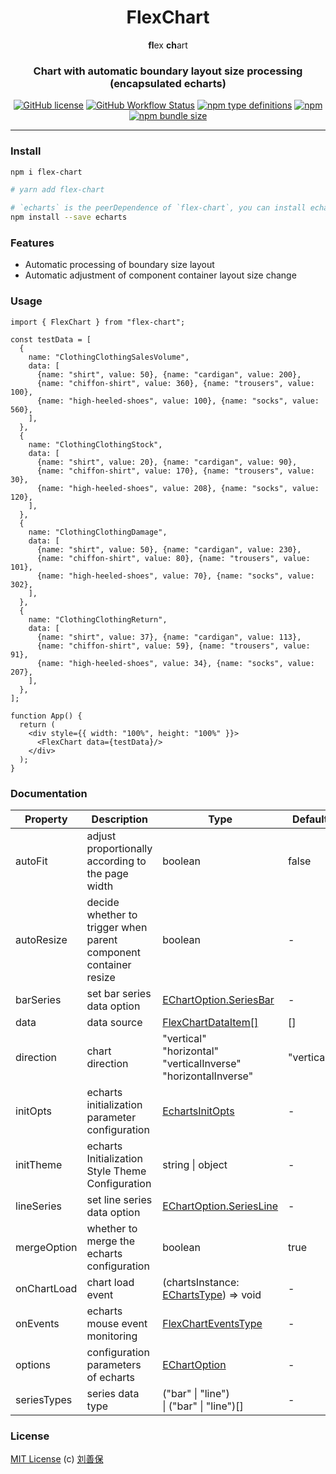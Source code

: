 <div align="center">
<h1>FlexChart</h1>

**fl**ex **ch**art

<h3>Chart with automatic boundary layout size processing (encapsulated echarts)</h3>

[![GitHub license](https://img.shields.io/github/license/lsbFlying/flex-chart?style=flat-square)](https://github.com/lsbFlying/flex-chart/blob/master/LICENSE)
[![GitHub Workflow Status](https://img.shields.io/github/workflow/status/lsbFlying/flex-chart/CI?color=blue&style=flat-square)](https://github.com/lsbFlying/flex-chart/actions/workflows/test.yml)
[![npm type definitions](https://img.shields.io/npm/types/typescript?color=orange&style=flat-square)](https://github.com/lsbFlying/flex-chart/blob/master/src/flex-chart/index.tsx)
[![npm](https://img.shields.io/npm/v/flex-chart?color=blue&style=flat-square)](https://www.npmjs.com/package/flex-chart)
[![npm bundle size](https://img.shields.io/bundlephobia/minzip/flex-chart?color=brightgreen&style=flat-square)](https://bundlephobia.com/package/flex-chart)

</div>

---

### Install
```sh
npm i flex-chart

# yarn add flex-chart

# `echarts` is the peerDependence of `flex-chart`, you can install echarts with your own version.
npm install --save echarts
```

### Features
- Automatic processing of boundary size layout
- Automatic adjustment of component container layout size change

### Usage
```tsx
import { FlexChart } from "flex-chart";

const testData = [
  {
    name: "ClothingClothingSalesVolume",
    data: [
      {name: "shirt", value: 50}, {name: "cardigan", value: 200},
      {name: "chiffon-shirt", value: 360}, {name: "trousers", value: 100},
      {name: "high-heeled-shoes", value: 100}, {name: "socks", value: 560},
    ],
  },
  {
    name: "ClothingClothingStock",
    data: [
      {name: "shirt", value: 20}, {name: "cardigan", value: 90},
      {name: "chiffon-shirt", value: 170}, {name: "trousers", value: 30},
      {name: "high-heeled-shoes", value: 208}, {name: "socks", value: 120},
    ],
  },
  {
    name: "ClothingClothingDamage",
    data: [
      {name: "shirt", value: 50}, {name: "cardigan", value: 230},
      {name: "chiffon-shirt", value: 80}, {name: "trousers", value: 101},
      {name: "high-heeled-shoes", value: 70}, {name: "socks", value: 302},
    ],
  },
  {
    name: "ClothingClothingReturn",
    data: [
      {name: "shirt", value: 37}, {name: "cardigan", value: 113},
      {name: "chiffon-shirt", value: 59}, {name: "trousers", value: 91},
      {name: "high-heeled-shoes", value: 34}, {name: "socks", value: 207},
    ],
  },
];

function App() {
  return (
    <div style={{ width: "100%", height: "100%" }}>
      <FlexChart data={testData}/>
    </div>
  );
}
```

### Documentation
| Property     | Description                                                      | Type                     | Default    |
|--------------|------------------------------------------------------------------|--------------------------|------------|
| autoFit      | adjust proportionally according to the page width                | boolean                  | false      |
| autoResize   | decide whether to trigger when parent component container resize | boolean                  | -          |
| barSeries    | set bar series data option             | [EChartOption.SeriesBar](./src/flex-chart/model/index.ts)   | -          |
| data         | data source                            | [FlexChartDataItem[]](./src/flex-chart/model/index.ts)      | []         |
| direction    | chart direction | "vertical"<br/>"horizontal"<br/>"verticalInverse"<br/>"horizontalInverse" | "vertical" |
| initOpts     | echarts initialization parameter configuration | [EchartsInitOpts](./src/flex-chart/model/index.ts)  | -          |
| initTheme    | echarts Initialization Style Theme Configuration                 | string &#124; object     | -          |
| lineSeries   | set line series data option             | [EChartOption.SeriesLine](./src/flex-chart/model/index.ts) | -          |
| mergeOption  | whether to merge the echarts configuration                       | boolean                  | true       |
| onChartLoad  | chart load event         | (chartsInstance: [EChartsType](./src/flex-chart/model/index.ts)) => void  | -          |
| onEvents     | echarts mouse event monitoring         | [FlexChartEventsType](./src/flex-chart/model/index.ts)      | -          |
| options      | configuration parameters of echarts                | [EChartOption](./src/flex-chart/model/index.ts) | -          |
| seriesTypes  | series data type               | ("bar" &#124; "line") <br/> &#124; ("bar" &#124; "line")[] | -          |

### License
[MIT License](https://github.com/lsbFlying/flex-chart/blob/master/LICENSE) (c) [刘善保](https://github.com/lsbFlying)

